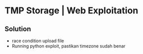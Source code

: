 # TMP Storage | Web Exploitation

## Solution
- race condition upload file
- Running python exploit, pastikan timezone sudah benar
